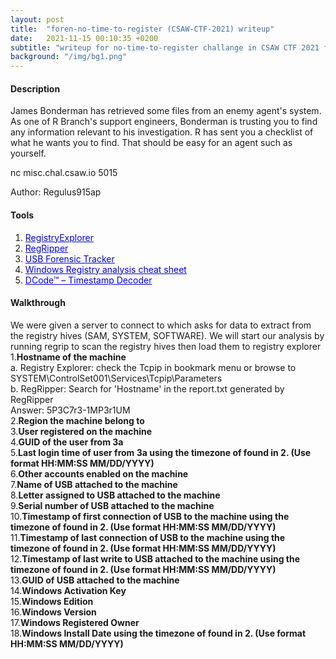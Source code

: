 ```yaml
---
layout: post
title:  "foren-no-time-to-register (CSAW-CTF-2021) writeup"
date:   2021-11-15 00:10:35 +0200
subtitle: "writeup for no-time-to-register challange in CSAW CTF 2021 finals"
background: "/img/bg1.png"
---
```


#### Description
James Bonderman has retrieved some files from an enemy agent's system. As one of R Branch's support engineers, Bonderman is trusting you to find any information relevant to his investigation. R has sent you a checklist of what he wants you to find. That should be easy for an agent such as yourself.

nc misc.chal.csaw.io 5015

Author: Regulus915ap
#### Tools
   1. <a href="https://f001.backblazeb2.com/file/EricZimmermanTools/RegistryExplorer_RECmd.zip" style="color:#0000EE;">RegistryExplorer</a>   
   2. <a href="https://github.com/keydet89/RegRipper3.0" style="color:#0000EE;">RegRipper</a>   
   3. <a href="http://www.orionforensics.com/forensics-tools/usb-forensic-tracker/" style="color:#0000EE;">USB Forensic Tracker</a>   
   4. <a href="https://web.archive.org/web/20210126112458/https://www.dfir.training/resources/downloads/windows-registry" style="color:#0000EE;">Windows Registry analysis cheat sheet</a>
   5. <a href="https://www.digital-detective.net/dcode/" style="color:#0000EE;">DCode™ – Timestamp Decoder</a>


#### Walkthrough
We were given a server to connect to which asks for data to extract from the registry hives (SAM, SYSTEM, SOFTWARE). We will start our analysis by running regrip to scan the registry hives then load them to registry explorer   
1.**Hostname of the machine**   
   a. Registry Explorer: check the Tcpip in bookmark menu or browse to SYSTEM\ControlSet001\Services\Tcpip\Parameters    
   b. RegRipper: Search for 'Hostname' in the report.txt generated by RegRipper    
   Answer: 5P3C7r3-1MP3r1UM   
2.**Region the machine belong to**   
3.**User registered on the machine**   
4.**GUID of the user from 3a**   
5.**Last login time of user from 3a using the timezone of found in 2. (Use format HH:MM:SS MM/DD/YYYY)**   
6.**Other accounts enabled on the machine**   
7.**Name of USB attached to the machine**   
8.**Letter assigned to USB attached to the machine**   
9.**Serial number of USB attached to the machine**   
10.**Timestamp of first connection of USB to the machine using the timezone of found in 2. (Use format HH:MM:SS MM/DD/YYYY)**   
11.**Timestamp of last connection of USB to the machine using the timezone of found in 2. (Use format HH:MM:SS MM/DD/YYYY)**   
12.**Timestamp of last write to USB attached to the machine using the timezone of found in 2. (Use format HH:MM:SS MM/DD/YYYY)**   
13.**GUID of USB attached to the machine**   
14.**Windows Activation Key**   
15.**Windows Edition**   
16.**Windows Version**   
17.**Windows Registered Owner**   
18.**Windows Install Date using the timezone of found in 2. (Use format HH:MM:SS MM/DD/YYYY)**   
